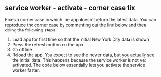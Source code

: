 service worker - activate - corner case fix
-------------------------------------------

Fixes a corner case in which the app doesn't return the latest data.
You can reproduce the corner case by commenting out the line below and
then doing the following steps:

 1) Load app for first time so that the initial New York City data is
    shown
 2) Press the refresh button on the app
 3) Go offline
 4) Reload the app. You expect to see the newer data, but you actually
    see the initial data. This happens because the service worker is
    not yet activated. The code below essentially lets you activate
    the service worker faster.
